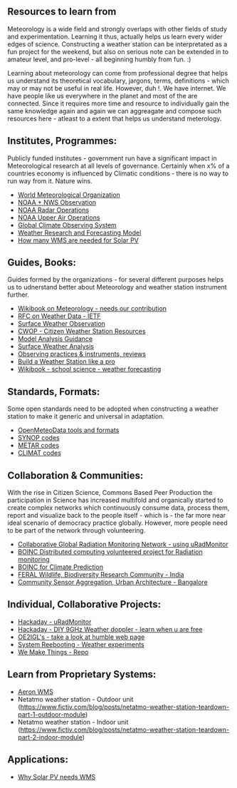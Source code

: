 ## Resources to learn from

Meteorology is a wide field and strongly overlaps with other fields of study and experimentation. Learning it thus, actually helps us learn every wider edges of science. Constructing a weather station can be interpretated as a fun project for the weekend, but also on serious note can be extended in to amateur level, and pro-level - all beginning humbly from fun. :)

Learning about meteorology can come from professional degree that helps us understand its theoretical vocabulary, jargons, terms, definitions - which may or may not be useful in real life. However, duh !. We have internet. We have people like us everywhere in the planet and most of the are connected. Since it requires more time and resource to individually gain the same knowledge again and again we can aggreagate and compose such resources here - atleast to a extent that helps us understand meterology.



## Institutes, Programmes:

Publicly funded institutes - government run have a significant impact in Meteorological research at all levels of governance. Certainly when x% of a countries economy is influenced by Climatic conditions - there is no way to run way from it. Nature wins.

* [World Meteorological Organization](https://www.wmo.int/pages/index_en.html)
* [NOAA + NWS Observation](http://www.nws.noaa.gov/om/osd/portal.shtml)
* [NOAA Radar Operations](https://www.roc.noaa.gov/WSR88D/NewRadarTechnology/NewTechDefault.aspx)
* [NOAA Upper Air Operations](http://www.ua.nws.noaa.gov/)
* [Global Climate Observing System](http://www.wmo.int/pages/summary/progs_struct_en.html)
* [Weather Research and Forecasting Model](http://www.wrf-model.org/index.php)
* [How many WMS are needed for Solar PV](http://www.aeronsystems.com/find-correct-number-weather-monitoring-stations-pv-solar-plant/)


## Guides, Books:

Guides formed by the organizations - for several different purposes helps us to udnerstand better about Meteorology and weather station instrument further.

* [Wikibook on Meteorology - needs our contribution](https://en.wikibooks.org/wiki/Meteorology)
* [RFC on Weather Data - IETF](https://tools.ietf.org/html/rfc251)
* [Surface Weather Observation](https://en.wikipedia.org/wiki/Surface_weather_observation)
* [CWOP - Citizen Weather Station Resources](http://www.wxqa.com/resources.html)
* [Model Analysis Guidance](http://mag.ncep.noaa.gov/)
* [Surface Weather Analysis](https://en.wikipedia.org/wiki/Surface_weather_analysis)
* [Observing practices & instruments, reviews](http://measuringtheweather.com/)
* [Build a Weather Station like a pro](https://weather.com/news/news/how-make-weather-station-pro-20130731#/1)
* [Wikibook - school science - weather forecasting](https://en.wikibooks.org/wiki/High_School_Earth_Science/Weather_Forecasting)


## Standards, Formats:

Some open standards need to be adopted when constructing a weather station to make it generic and universal in adaptation.

* [OpenMeteoData tools and formats](https://github.com/OpenMeteoData)
* [SYNOP codes](https://en.wikipedia.org/wiki/SYNOP)
* [METAR codes](https://en.wikipedia.org/wiki/METAR)
* [CLIMAT codes](https://en.wikipedia.org/wiki/CLIMAT)



## Collaboration & Communities:

With the rise in Citizen Science, Commons Based Peer Production the participation in Science has increased multifold and organically started to create complex networks which continuously consume data, process them, report and visualize back to the people itself - which is - the far more near ideal scenario of democracy practice globally. However, more people need to be part of the network through volunteering.

* [Collaborative Global Radiation Monitoring Network - using uRadMonitor](https://www.uradmonitor.com/)
* [BOINC Distributed computing volunteered project for Radiation monitoring](http://radioactiveathome.org/en/)
* [BOINC for Climate Prediction](http://climateapps2.oerc.ox.ac.uk/cpdnboinc/index.php)
* [FERAL Wildlife, Biodiversity Research Community - India](http://feralindia.org)
* [Community Sensor Aggregation, Urban Architecture - Bangalore](https://www.sensinglocal.in/)



## Individual, Collaborative Projects:

* [Hackaday - uRadMonitor](https://hackaday.io/project/1662-global-radiation-monitoring-network)
* [Hackaday - DIY 9GHz Weather doppler - learn when u are free](http://hackaday.com/2013/10/03/making-a-9ghz-doppler-radar/)
* [OE2IGL's - take a look at humble web page](http://members.inode.at/576265/index.html)
* [System Reebooting - Weather experiments](https://systemreboot.net/index/weather)
* [We Make Things - Repo](https://github.com/Miceuz)


## Learn from Proprietary Systems:

* [Aeron WMS](http://www.aeronsystems.com/solutions/wireless-weather-station/)
* Netatmo weather station - Outdoor unit (https://www.fictiv.com/blog/posts/netatmo-weather-station-teardown-part-1-outdoor-module)
* Netatmo weather station - Indoor unit (https://www.fictiv.com/blog/posts/netatmo-weather-station-teardown-part-2-indoor-module)


## Applications:

* [Why Solar PV needs WMS](http://www.aeronsystems.com/solar-power-plants-need-weather-monitoring-station-wms/)
